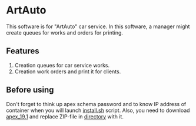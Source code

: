 # ArtAuto

This software is for "ArtAuto" car service. In this software, a manager might create queues for works and orders for printing.

## Features

1. Creation queues for car service works.
2. Creation work orders and print it for clients.

## Before using

Don't forget to think up apex schema password and to know IP address of container when you will launch [install.sh](install.sh) script.
Also, you need to download [apex_19.1](https://www.oracle.com/tools/downloads/apex-v191-downloads.html) and replace ZIP-file in [directory](./upgrade) with it.
